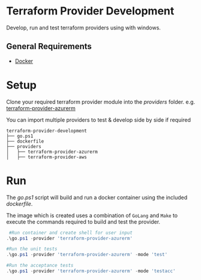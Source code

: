 # Terraform Provider Development

Develop, run and test terraform providers using with windows. 

General Requirements
------------
-	[Docker](https://docs.docker.com/install/)

# Setup
Clone your required terraform provider module into the *providers* folder. e.g. [terraform-provider-azurerm](https://github.com/terraform-providers/terraform-provider-azurerm)

You can import multiple providers to test & develop side by side if required

```
terraform-provider-development
├── go.ps1
├── dockerfile
├── providers
│   ├── terraform-provider-azurerm
│   ├── terraform-provider-aws
```

# Run
The *go.ps1* script will build and run a docker container using the included *dockerfile*. 

The image which is created uses a combination of `GoLang` and `Make` to execute the commands required to build and test the provider.

```PowerShell
 #Run container and create shell for user input
.\go.ps1 -provider 'terraform-provider-azurerm'

#Run the unit tests
.\go.ps1 -provider 'terraform-provider-azurerm' -mode 'test'

#Run the acceptance tests
.\go.ps1 -provider 'terraform-provider-azurerm' -mode 'testacc'
```